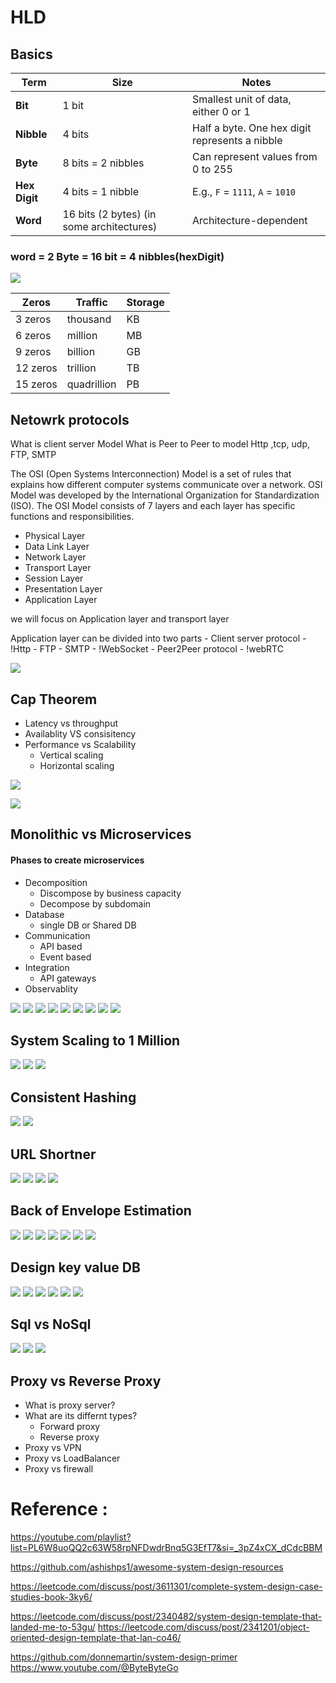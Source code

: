 

# HLD

## Basics

| Term          | Size                                      | Notes                                          |
| ------------- | ----------------------------------------- | ---------------------------------------------- |
| **Bit**       | 1 bit                                     | Smallest unit of data, either 0 or 1           |
| **Nibble**    | 4 bits                                    | Half a byte. One hex digit represents a nibble |
| **Byte**      | 8 bits = 2 nibbles                        | Can represent values from 0 to 255             |
| **Hex Digit** | 4 bits = 1 nibble                         | E.g., `F` = `1111`, `A` = `1010`               |
| **Word**      | 16 bits (2 bytes) (in some architectures) | Architecture-dependent                         |

### word = 2 Byte = 16 bit = 4 nibbles(hexDigit)  


![](images/HDL/biteTrick.png)


| Zeros    | Traffic         | Storage   |
|----------|----------------|-----------|
| 3 zeros  | thousand       | KB        |
| 6 zeros  | million        | MB        |
| 9 zeros  | billion        | GB        |
| 12 zeros | trillion       | TB        |
| 15 zeros | quadrillion    | PB        |


## Netowrk protocols
What is client server Model
What is Peer to Peer to model
Http ,tcp, udp, FTP, SMTP

The OSI (Open Systems Interconnection) Model is a set of rules that explains how different computer systems communicate over a network. OSI Model was developed by the International Organization for Standardization (ISO). The OSI Model consists of 7 layers and each layer has specific functions and responsibilities.

- Physical Layer
- Data Link Layer
- Network Layer
- Transport Layer
- Session Layer
- Presentation Layer
- Application Layer

we will focus on Application layer and transport layer

Application layer can be divided into two parts 
    - Client server protocol
        - !Http
        - FTP
        - SMTP
        - !WebSocket
    - Peer2Peer protocol
        - !webRTC


![](drawio/HLD/networklayer.drawio.png)

## Cap Theorem
- Latency vs throughput
- Availablity VS consisitency
- Performance vs Scalability
    - Vertical scaling
    - Horizontal scaling

![](images/HDL/cap1.png)

![](images/HDL/cap2.png)



## Monolithic vs Microservices

#### Phases to create microservices
- Decomposition
    - Discompose by business capacity
    - Decompose by subdomain
- Database
    - single DB or Shared DB
- Communication
    - API based
    - Event based
- Integration
    - API gateways
- Observablity


![](images/HDL/micro1.png)
![](images/HDL/micro2.png)
![](images/HDL/micro3.png)
![](images/HDL/micro4.png)
![](images/HDL/micro5.png)
![](images/HDL/micro6.png)
![](images/HDL/micro7.png)
![](images/HDL/micro8.png)
![](images/HDL/micro9.png)


## System Scaling to 1 Million

![](images/HDL/scalingSystem1.png)
![](images/HDL/scalingSystem2.png)
![](images/HDL/scalingSystem3.png)

## Consistent Hashing

![](images/HDL/consitanthasing1.png)
![](images/HDL/consistanthasing2.png)


## URL Shortner

![](images/HDL/urlShortner1.png)
![](images/HDL/urlShortner2.png)
![](images/HDL/urlShortner3.png)
![](images/HDL/urlShortner4.png)

## Back of Envelope Estimation


![](images/HDL/boee1.png)
![](images/HDL/boee2.png)
![](images/HDL/boee3.png)
![](images/HDL/boee4.png)
![](images/HDL/boee5.png)
![](images/HDL/boee6.png)
![](images/HDL/boee7.png)


## Design key value DB


![](images/HDL/designKeyValueDb1.png)
![](images/HDL/designKeyValueDb2.png)
![](images/HDL/designKeyValueDb3.png)
![](images/HDL/designKeyValueDb4.png)
![](images/HDL/designKeyValueDb5.png)
![](images/HDL/designKeyValueDb6.png)


## Sql vs NoSql

![](images/HDL/sqlnosql1.png)
![](images/HDL/sqlnosql2.png)
![](images/HDL/sqlnosql3.png)



## Proxy vs Reverse Proxy
 - What is proxy server?
 - What are its differnt types?
    - Forward proxy
    - Reverse proxy
- Proxy vs VPN
- Proxy vs LoadBalancer
- Proxy vs firewall



# Reference : 

https://youtube.com/playlist?list=PL6W8uoQQ2c63W58rpNFDwdrBnq5G3EfT7&si=_3pZ4xCX_dCdcBBM

https://github.com/ashishps1/awesome-system-design-resources

https://leetcode.com/discuss/post/3611301/complete-system-design-case-studies-book-3ky6/

https://leetcode.com/discuss/post/2340482/system-design-template-that-landed-me-to-53gu/
https://leetcode.com/discuss/post/2341201/object-oriented-design-template-that-lan-co46/

https://github.com/donnemartin/system-design-primer
https://www.youtube.com/@ByteByteGo